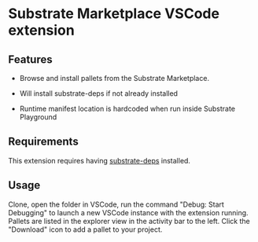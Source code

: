 # Substrate Marketplace VSCode extension

## Features

* Browse and install pallets from the Substrate Marketplace.

* Will install substrate-deps if not already installed

* Runtime manifest location is hardcoded when run inside Substrate Playground

## Requirements

This extension requires having [substrate-deps](https://github.com/paritytech/substrate-deps) installed.

## Usage

Clone, open the folder in VSCode, run the command "Debug: Start Debugging" to launch a new VSCode instance with the extension running. Pallets are listed in the explorer view in the activity bar to the left. Click the "Download" icon to add a pallet to your project.